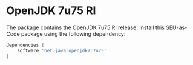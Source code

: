 # OpenJDK 7u75 RI

The package contains the OpenJDK 7u75 RI release. Install this SEU-as-Code package using the following dependency:
```groovy
dependencies {
	software 'net.java:openjdk7:7u75'
}
```
